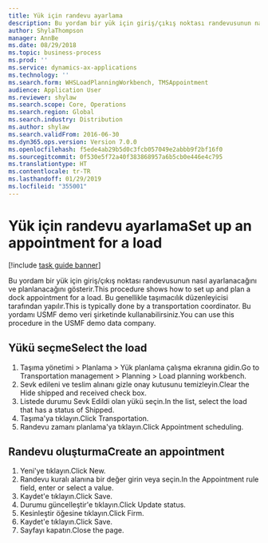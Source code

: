 ```yaml
---
title: Yük için randevu ayarlama
description: Bu yordam bir yük için giriş/çıkış noktası randevusunun nasıl ayarlanacağını ve planlanacağını gösterir.
author: ShylaThompson
manager: AnnBe
ms.date: 08/29/2018
ms.topic: business-process
ms.prod: ''
ms.service: dynamics-ax-applications
ms.technology: ''
ms.search.form: WHSLoadPlanningWorkbench, TMSAppointment
audience: Application User
ms.reviewer: shylaw
ms.search.scope: Core, Operations
ms.search.region: Global
ms.search.industry: Distribution
ms.author: shylaw
ms.search.validFrom: 2016-06-30
ms.dyn365.ops.version: Version 7.0.0
ms.openlocfilehash: f5ede4ab29b5d0c3fcb057049e2abbb9f2bf16f0
ms.sourcegitcommit: 0f530e5f72a40f383868957a6b5cb0e446e4c795
ms.translationtype: HT
ms.contentlocale: tr-TR
ms.lasthandoff: 01/29/2019
ms.locfileid: "355001"
---
```

# <a name="set-up-an-appointment-for-a-load"></a><span data-ttu-id="18ad4-103">Yük için randevu ayarlama</span><span class="sxs-lookup"><span data-stu-id="18ad4-103">Set up an appointment for a load</span></span>

[!include [task guide banner](../../includes/task-guide-banner.md)]

<span data-ttu-id="18ad4-104">Bu yordam bir yük için giriş/çıkış noktası randevusunun nasıl ayarlanacağını ve planlanacağını gösterir.</span><span class="sxs-lookup"><span data-stu-id="18ad4-104">This procedure shows how to set up and plan a dock appointment for a load.</span></span> <span data-ttu-id="18ad4-105">Bu genellikle taşımacılık düzenleyicisi tarafından yapılır.</span><span class="sxs-lookup"><span data-stu-id="18ad4-105">This is typically done by a transportation coordinator.</span></span> <span data-ttu-id="18ad4-106">Bu yordamı USMF demo veri şirketinde kullanabilirsiniz.</span><span class="sxs-lookup"><span data-stu-id="18ad4-106">You can use this procedure in the USMF demo data company.</span></span>


## <a name="select-the-load"></a><span data-ttu-id="18ad4-107">Yükü seçme</span><span class="sxs-lookup"><span data-stu-id="18ad4-107">Select the load</span></span>
1. <span data-ttu-id="18ad4-108">Taşıma yönetimi > Planlama > Yük planlama çalışma ekranına gidin.</span><span class="sxs-lookup"><span data-stu-id="18ad4-108">Go to Transportation management > Planning > Load planning workbench.</span></span>
2. <span data-ttu-id="18ad4-109">Sevk edileni ve teslim alınanı gizle onay kutusunu temizleyin.</span><span class="sxs-lookup"><span data-stu-id="18ad4-109">Clear the Hide shipped and received check box.</span></span>
3. <span data-ttu-id="18ad4-110">Listede durumu Sevk Edildi olan yükü seçin.</span><span class="sxs-lookup"><span data-stu-id="18ad4-110">In the list, select the load that has a status of Shipped.</span></span>
4. <span data-ttu-id="18ad4-111">Taşıma'ya tıklayın.</span><span class="sxs-lookup"><span data-stu-id="18ad4-111">Click Transportation.</span></span>
5. <span data-ttu-id="18ad4-112">Randevu zamanı planlama'ya tıklayın.</span><span class="sxs-lookup"><span data-stu-id="18ad4-112">Click Appointment scheduling.</span></span>

## <a name="create-an-appointment"></a><span data-ttu-id="18ad4-113">Randevu oluşturma</span><span class="sxs-lookup"><span data-stu-id="18ad4-113">Create an appointment</span></span>
1. <span data-ttu-id="18ad4-114">Yeni'ye tıklayın.</span><span class="sxs-lookup"><span data-stu-id="18ad4-114">Click New.</span></span>
2. <span data-ttu-id="18ad4-115">Randevu kuralı alanına bir değer girin veya seçin.</span><span class="sxs-lookup"><span data-stu-id="18ad4-115">In the Appointment rule field, enter or select a value.</span></span>
3. <span data-ttu-id="18ad4-116">Kaydet'e tıklayın.</span><span class="sxs-lookup"><span data-stu-id="18ad4-116">Click Save.</span></span>
4. <span data-ttu-id="18ad4-117">Durumu güncelleştir'e tıklayın.</span><span class="sxs-lookup"><span data-stu-id="18ad4-117">Click Update status.</span></span>
5. <span data-ttu-id="18ad4-118">Kesinleştir öğesine tıklayın.</span><span class="sxs-lookup"><span data-stu-id="18ad4-118">Click Firm.</span></span>
6. <span data-ttu-id="18ad4-119">Kaydet'e tıklayın.</span><span class="sxs-lookup"><span data-stu-id="18ad4-119">Click Save.</span></span>
7. <span data-ttu-id="18ad4-120">Sayfayı kapatın.</span><span class="sxs-lookup"><span data-stu-id="18ad4-120">Close the page.</span></span>

